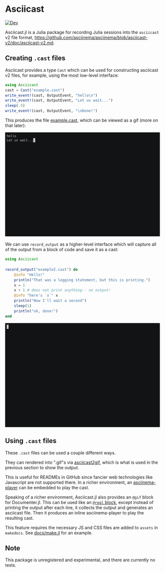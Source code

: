 # Asciicast

[![Dev](https://img.shields.io/badge/docs-dev-blue.svg)](https://ericphanson.github.io/Asciicast.jl/dev)

Asciicast.jl is a Julia package for recording Julia sessions into the `asciicast` v2 file format, <https://github.com/asciinema/asciinema/blob/asciicast-v2/doc/asciicast-v2.md>.

## Creating `.cast` files

Asciicast provides a type `Cast` which can be used for constructing asciicast v2 files, for example, using the most low-level interface:
```julia
using Asciicast
cast = Cast("example.cast")
write_event!(cast, OutputEvent, "hello\n")
write_event!(cast, OutputEvent, "Let us wait...")
sleep(.5)
write_event!(cast, OutputEvent, "\nDone!")
```
This produces the file [example.cast](./example.cast), which can be viewed as a gif (more on that later):

![](example.gif)

We can use `record_output` as a higher-level interface which will capture all of the output from a block of code and save it as a cast:

```julia
using Asciicast

record_output("example2.cast") do
    @info "Hello!"
    println("That was a logging statement, but this is printing.")
    x = 1
    x + 1 # does not print anything-- no output!
    @info "here's `x`" x
    println("Now I'll wait a second")
    sleep(1)
    println("ok, done!")
end
```

![](example2.gif)


## Using `.cast` files

These `.cast` files can be used a couple different ways.

They can rendered into ".gif"s via [asciicast2gif](https://github.com/asciinema/asciicast2gif), which is what is used in the previous section to show the output.

This is useful for READMEs in GitHub since fancier web technologies like Javascript are not supported there. In a richer environment, an
[asciinema-player](https://github.com/asciinema/asciinema-player) can be embedded to play the cast.

Speaking of a richer environment, Asciicast.jl also provides an `@gif` block for Documenter.jl. This can be used like
an [`@repl` block](https://juliadocs.github.io/Documenter.jl/stable/man/syntax/#@repl-block), except instead of printing the output after each line, it collects the output and generates
an asciicast file. Then it produces an inline
asciinema-player to play the resulting cast.

This feature requires the necessary JS and CSS files are added to `assets` in `makedocs`. See [docs/make.jl](docs/make.jl) for an example.

## Note

This package is unregistered and experimental, and there are currently no tests.
